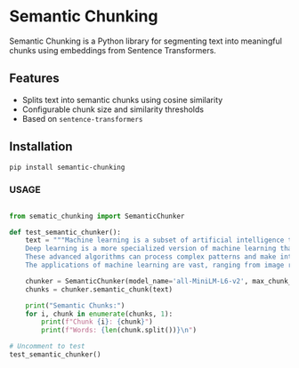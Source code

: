 # Semantic Chunking

Semantic Chunking is a Python library for segmenting text into meaningful chunks using embeddings from Sentence Transformers.

## Features

- Splits text into semantic chunks using cosine similarity
- Configurable chunk size and similarity thresholds
- Based on `sentence-transformers`

## Installation

```bash
pip install semantic-chunking
```

### USAGE

```python

from sematic_chunking import SemanticChunker

def test_semantic_chunker():
    text = """Machine learning is a subset of artificial intelligence that focuses on the use of data and algorithms to imitate the way that humans learn.
    Deep learning is a more specialized version of machine learning that uses neural networks with multiple layers.
    These advanced algorithms can process complex patterns and make intelligent decisions with minimal human intervention.
    The applications of machine learning are vast, ranging from image recognition to natural language processing."""

    chunker = SemanticChunker(model_name='all-MiniLM-L6-v2', max_chunk_size=128, similarity_threshold=0.3)
    chunks = chunker.semantic_chunk(text)

    print("Semantic Chunks:")
    for i, chunk in enumerate(chunks, 1):
        print(f"Chunk {i}: {chunk}")
        print(f"Words: {len(chunk.split())}\n")

# Uncomment to test
test_semantic_chunker()
```